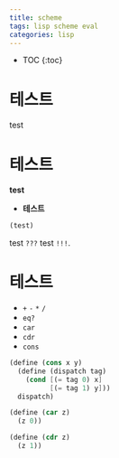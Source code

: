 ```yaml
---
title: scheme
tags: lisp scheme eval
categories: lisp
---
```

* TOC
{:toc}

#  테스트

test

#  테스트

**test**

- **테스트**

```scheme
(test)
```
test `???` test `!!!`.

#  테스트

- `+` `-` `*` `/`
- `eq?`
- `car`
- `cdr`
- `cons`

```scheme
(define (cons x y)
  (define (dispatch tag)
    (cond [(= tag 0) x]
          [(= tag 1) y]))
  dispatch)

(define (car z)
  (z 0))

(define (cdr z)
  (z 1))
```
